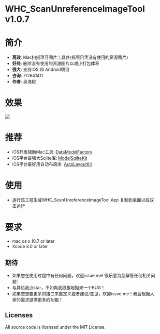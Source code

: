 # WHC_ScanUnreferenceImageTool v1.0.7
简介
==============
- **高效**: Mac扫描项目图片工具(扫描项目里没有使用的资源图片)
- **好处**: 删除没有使用的资源图片以减小打包体积
- **强大**: 支持iOS 和 Android项目
- **咨询**: 712641411
- **作者**: 吴海超

效果
==============
![](https://github.com/netyouli/WHC_ScanUnreferenceImageTool/blob/master/scanImage.gif)

推荐
==============
* iOS开发辅助Mac工具: [DataModelFactory](https://github.com/netyouli/WHC_DataModelFactory)
* iOS平台最强大Sqlite库: [ModelSqliteKit](https://github.com/netyouli/WHC_ModelSqliteKit)
* iOS平台最好用自动布局库: [AutoLayoutKit](https://github.com/netyouli/WHC_AutoLayoutKit)

使用
==============
* 运行该工程生成WHC_ScanUnreferenceImageTool.App 复制到桌面以后双击运行

要求
==============
* mac os x 10.7 or later
* Xcode 8.0 or later

## <a id="期待"></a>期待

- 如果您在使用过程中有任何问题，欢迎issue me! 很乐意为您解答任何相关问题!
- 与其给我点star，不如向我狠狠地抛来一个BUG！
- 如果您想要更多的接口来自定义或者建议/意见，欢迎issue me！我会根据大家的需求提供更多的功能！

## Licenses
All source code is licensed under the MIT License.

 
 
